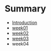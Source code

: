 # Summary

* [Introduction](README.md)
* [week01](week01/week01.md)
* [week02](week02/week02.md)
* [week03](week03/week03.md)
* week04

